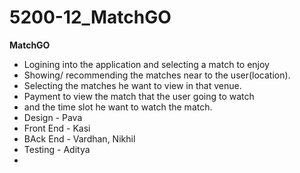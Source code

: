# 5200-12_MatchGO

<b>MatchGO</b>

- Logining into the application and selecting a match to enjoy
- Showing/ recommending the matches near to the user(location).
- Selecting the matches he want to view in that venue.
- Payment to view the match that the user going to watch
- and the time slot he want to watch the match.
- Design - Pava
- Front End - Kasi
- BAck End - Vardhan, Nikhil
- Testing - Aditya
-  
